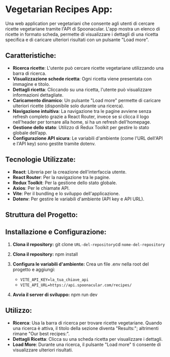 # Vegetarian Recipes App:

Una web application per vegetariani che consente agli utenti di cercare ricette vegetariane tramite l'API di Spoonacular. L'app mostra un elenco di ricette in formato scheda, permette di visualizzare i dettagli di una ricetta specifica e di caricare ulteriori risultati con un pulsante "Load more".

## Caratteristiche:

- **Ricerca ricette**: L'utente può cercare ricette vegetariane utilizzando una barra di ricerca.
- **Visualizzazione schede ricetta**: Ogni ricetta viene presentata con immagine e titolo.
- **Dettagli ricetta**: Cliccando su una ricetta, l'utente può visualizzare informazioni dettagliate.
- **Caricamento dinamico**: Un pulsante "Load more" permette di caricare ulteriori ricette (disponibile solo durante una ricerca).
- **Navigazione intuitiva**: La navigazione tra le pagine avviene senza refresh completo grazie a React Router, invece se si clicca il logo nell'header per tornare alla home, si ha un refresh dell'homepage.
- **Gestione dello stato**: Utilizzo di Redux Toolkit per gestire lo stato globale dell’app.
- **Configurazione API sicura**: Le variabili d'ambiente (come l'URL dell'API e l'API key) sono gestite tramite dotenv.

## Tecnologie Utilizzate:

- **React**: Libreria per la creazione dell'interfaccia utente.
- **React Router**: Per la navigazione tra le pagine.
- **Redux Toolkit**: Per la gestione dello stato globale.
- **Axios**: Per le chiamate API.
- **Vite**: Per il bundling e lo sviluppo dell'applicazione.
- **Dotenv**: Per gestire le variabili d'ambiente (API key e API URL).

## Struttura del Progetto:

## Installazione e Configurazione:

1. **Clona il repository:**
   git clone `URL-del-repository`cd `nome-del-repository`

2. **Clona il repository:**
   npm install

3. **Configura le variabili d'ambiente:**
   Crea un file .env nella root del progetto e aggiungi:

   - `VITE_API_KEY=la_tua_chiave_api`
   - `VITE_API_URL=https://api.spoonacular.com/recipes/`

4. **Avvia il server di sviluppo:**
   npm run dev

## Utilizzo:

- **Ricerca**: Usa la barra di ricerca per trovare ricette vegetariane. Quando una ricerca è attiva, il titolo della sezione diventa "Results:"; altrimenti rimane "Our best recipes:".
- **Dettagli Ricetta**: Clicca su una scheda ricetta per visualizzare i dettagli.
- **Load More**: Durante una ricerca, il pulsante "Load more" ti consente di visualizzare ulteriori risultati.
